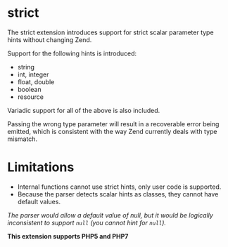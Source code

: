 strict
======

The strict extension introduces support for strict scalar parameter type hints without changing Zend.

Support for the following hints is introduced:

  * string
  * int, integer
  * float, double
  * boolean
  * resource

Variadic support for all of the above is also included.

Passing the wrong type parameter will result in a recoverable error being emitted, 
    which is consistent with the way Zend currently deals with type mismatch.

Limitations
===========

  * Internal functions cannot use strict hints, only user code is supported.
  * Because the parser detects scalar hints as classes, they cannot have default values.

*The parser would allow a default value of null, 
    but it would be logically inconsistent to support `null` (you cannot hint for `null`).*

**This extension supports PHP5 and PHP7**
